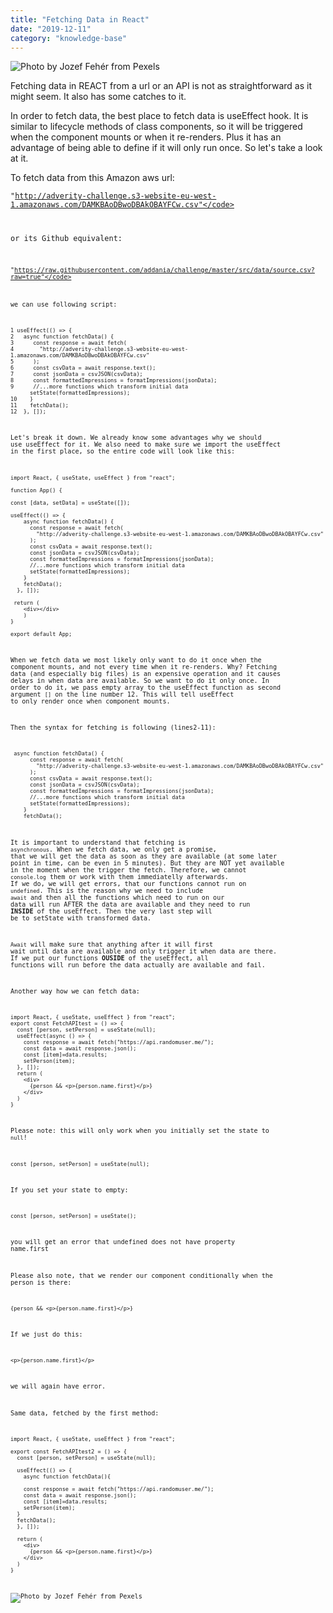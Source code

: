 ```yaml
---
title: "Fetching Data in React"
date: "2019-12-11"
category: "knowledge-base"
---
```


![](https://i.imgur.com/MqWLXcO.jpg "Photo by Jozef Fehér from Pexels")

Fetching data in REACT from a url or an API is not as straightforward as it might seem. It also has some catches to it.

In order to fetch data, the best place to fetch data is useEffect hook. It is similar to lifecycle methods of class components, so it will be triggered when the component mounts or when it re-renders. Plus it has an advantage of being able to define if it will only run once. So let's take a look at it.

To fetch data from this Amazon aws url: 

<code>"http://adverity-challenge.s3-website-eu-west-1.amazonaws.com/DAMKBAoDBwoDBAkOBAYFCw.csv"</code> 

or its Github equivalent: 

<code>"https://raw.githubusercontent.com/addania/challenge/master/src/data/source.csv?raw=true"</code> 

we can use following script:
```
1 useEffect(() => { 
2   async function fetchData() {
3      const response = await fetch(
4        "http://adverity-challenge.s3-website-eu-west-1.amazonaws.com/DAMKBAoDBwoDBAkOBAYFCw.csv"
5      );
6      const csvData = await response.text();
7      const jsonData = csvJSON(csvData);
8      const formattedImpressions = formatImpressions(jsonData);
9      //...more functions which transform initial data
      setState(formattedImpressions);      
10    }
11    fetchData();
12  }, []);

```

Let's break it down. We already know some advantages why we should use useEffect for it. We also need to make sure we import the useEffect in the first place, so the entire code will look like this:
```
import React, { useState, useEffect } from "react";

function App() {
  
const [data, setData] = useState([]);

useEffect(() => {
    async function fetchData() {
      const response = await fetch(
        "http://adverity-challenge.s3-website-eu-west-1.amazonaws.com/DAMKBAoDBwoDBAkOBAYFCw.csv"
      );
      const csvData = await response.text();
      const jsonData = csvJSON(csvData);
      const formattedImpressions = formatImpressions(jsonData);
      //...more functions which transform initial data
      setState(formattedImpressions);
    }
    fetchData();
  }, []);

 return (
    <div></div>
    )
}

export default App;
```

When we fetch data we most likely only want to do it once when the component mounts, and not every time when it re-renders. Why? Fetching data (and especially big files) is an expensive operation and it causes delays in when data are available. So we want to do it only once. In order to do it, we pass empty array to the useEffect function as second argument <code>[]</code> on the line number 12. This will tell useEffect to only render once when component mounts.


Then the syntax for fetching is following (lines2-11):
```
 async function fetchData() {
      const response = await fetch(
        "http://adverity-challenge.s3-website-eu-west-1.amazonaws.com/DAMKBAoDBwoDBAkOBAYFCw.csv"
      );
      const csvData = await response.text();
      const jsonData = csvJSON(csvData);
      const formattedImpressions = formatImpressions(jsonData);
      //...more functions which transform initial data
      setState(formattedImpressions);      
    }
    fetchData();
```

It is important to understand that fetching is <code>asynchronous</code>. When we fetch data, we only get a promise, that we will get the data as soon as they are available (at some later point in time, can be even in 5 minutes). But they are NOT yet available in the moment when the trigger the fetch. Therefore, we cannot <code>console.log</code> them or work with them immediatelly afterwards. If we do, we will get errors, that our functions cannot run on <code>undefined</code>. This is the reason why we need to include <code>await</code> and then all the functions which need to run on our data will run AFTER the data are available and they need to run **INSIDE** of the useEffect. Then the very last step will be to setState with transformed data. 

<code>Await</code> will make sure that anything after it will first wait until data are available and only trigger it when data are there. If we put our functions **OUSIDE** of the useEffect, all functions will run before the data actually are available and fail.

Another way how we can fetch data:
```
import React, { useState, useEffect } from "react";
export const FetchAPItest = () => {
  const [person, setPerson] = useState(null);
  useEffect(async () => {
    const response = await fetch("https://api.randomuser.me/");
    const data = await response.json();
    const [item]=data.results;
    setPerson(item);
  }, []);
  return (
    <div>
      {person && <p>{person.name.first}</p>}
    </div>
  )
}
```

Please note: this will only work when you initially set the state to <code>null</code>!
```
const [person, setPerson] = useState(null);
```

If you set your state to empty:
```
const [person, setPerson] = useState();
```

you will get an error that undefined does not have property name.first

Please also note, that we render our component conditionally when the person is there:
```
{person && <p>{person.name.first}</p>}
```

If we just do this:
```
<p>{person.name.first}</p>
```
we will again have error.

Same data, fetched by the first method:
```
import React, { useState, useEffect } from "react";

export const FetchAPItest2 = () => {
  const [person, setPerson] = useState(null);

  useEffect(() => {
    async function fetchData(){
      
    const response = await fetch("https://api.randomuser.me/");
    const data = await response.json();
    const [item]=data.results;
    setPerson(item);
  }
  fetchData();
  }, []);

  return (
    <div>
      {person && <p>{person.name.first}</p>}
    </div>
  )
}
```

![](https://i.imgur.com/Sb31C68.jpg "Photo by Jozef Fehér from Pexels")